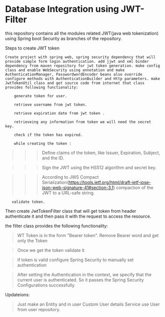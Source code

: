 # Database Integration using JWT-Filter
this repository contains all the modules related JWT(java web tokenization) using Spring boot Security as branches of the repository.

Steps to create JWT token

    Create project with spring web, spring security dependency that will provide simple form login authentication. add jjwt and xml binder dependency from maven repository for jwt token generation. make config class and enable WebSecurity using annotation and make AuthenticationManager, PasswordwordEncoder beans also override configure methods with AuthenticationBuilder and Http parameters. make JwtTokenUtil class and get source code from internet that class provides following functionality:

        generate token for user.

        retrieve username from jwt token.

        retrieve expiration date from jwt token .

        retrieveing any information from token we will need the secret key.

        check if the token has expired.

        while creating the token :

>>>Define  claims of the token, like Issuer, Expiration, Subject, and the ID.

>>> Sign the JWT using the HS512 algorithm and secret key.

>>>According to JWS Compact Serialization(https://tools.ietf.org/html/draft-ietf-jose-json-web-signature-41#section-3.1) compaction of the JWT to a URL-safe string.

       validate token.

Then create JwtTokenFilter class that will get token from header authenticate it and then pass it with the request to access the resource.

the filter class provides the following functionality:

>WT Token is in the form "Bearer token". Remove Bearer word and get only the Token

>Once we get the token validate it

> if token is valid configure Spring Security to manually set authentication

>After setting the Authentication in the context, we specify that the current user is authenticated. So it passes the Spring Security Configurations successfully.

Updateions: 

>Just make an Entity and in user Custom User details Service use User from user repository.
